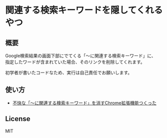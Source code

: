 関連する検索キーワードを隠してくれるやつ
=======================================

概要
---
Google検索結果の画面下部にでてくる「〜に関連する検索キーワード」に、  
指定したワードが含まれていた場合、そのリンクを削除してくれます。

初学者が書いたコードなため、実行は自己責任でお願いします。

使い方
---
- [不快な「〜に関連する検索キーワード」を消すChrome拡張機能つくった](https://qiita.com/siroiudon/items/cd10cd8e9ece9e622362)


License
---

MIT
